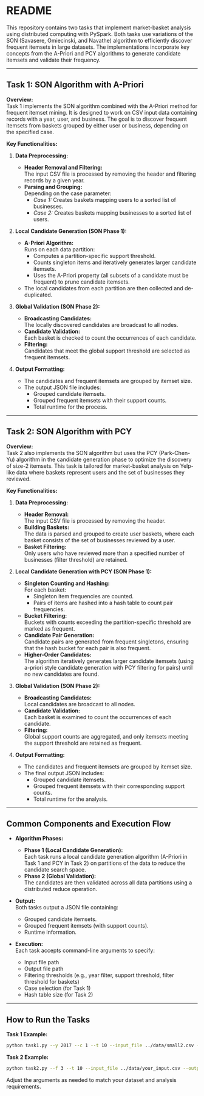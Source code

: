 # README

This repository contains two tasks that implement market-basket analysis using distributed computing with PySpark. Both tasks use variations of the SON (Savasere, Omiecinski, and Navathe) algorithm to efficiently discover frequent itemsets in large datasets. The implementations incorporate key concepts from the A-Priori and PCY algorithms to generate candidate itemsets and validate their frequency.

---

## Task 1: SON Algorithm with A-Priori

**Overview:**  
Task 1 implements the SON algorithm combined with the A-Priori method for frequent itemset mining. It is designed to work on CSV input data containing records with a year, user, and business. The goal is to discover frequent itemsets from baskets grouped by either user or business, depending on the specified case.

**Key Functionalities:**

1. **Data Preprocessing:**
   - **Header Removal and Filtering:**  
     The input CSV file is processed by removing the header and filtering records by a given year.
   - **Parsing and Grouping:**  
     Depending on the case parameter:
     - *Case 1:* Creates baskets mapping users to a sorted list of businesses.
     - *Case 2:* Creates baskets mapping businesses to a sorted list of users.

2. **Local Candidate Generation (SON Phase 1):**
   - **A-Priori Algorithm:**  
     Runs on each data partition:
     - Computes a partition-specific support threshold.
     - Counts singleton items and iteratively generates larger candidate itemsets.
     - Uses the A-Priori property (all subsets of a candidate must be frequent) to prune candidate itemsets.
   - The local candidates from each partition are then collected and de-duplicated.

3. **Global Validation (SON Phase 2):**
   - **Broadcasting Candidates:**  
     The locally discovered candidates are broadcast to all nodes.
   - **Candidate Validation:**  
     Each basket is checked to count the occurrences of each candidate.
   - **Filtering:**  
     Candidates that meet the global support threshold are selected as frequent itemsets.

4. **Output Formatting:**
   - The candidates and frequent itemsets are grouped by itemset size.
   - The output JSON file includes:
     - Grouped candidate itemsets.
     - Grouped frequent itemsets with their support counts.
     - Total runtime for the process.

---

## Task 2: SON Algorithm with PCY

**Overview:**  
Task 2 also implements the SON algorithm but uses the PCY (Park-Chen-Yu) algorithm in the candidate generation phase to optimize the discovery of size-2 itemsets. This task is tailored for market-basket analysis on Yelp-like data where baskets represent users and the set of businesses they reviewed.

**Key Functionalities:**

1. **Data Preprocessing:**
   - **Header Removal:**  
     The input CSV file is processed by removing the header.
   - **Building Baskets:**  
     The data is parsed and grouped to create user baskets, where each basket consists of the set of businesses reviewed by a user.
   - **Basket Filtering:**  
     Only users who have reviewed more than a specified number of businesses (filter threshold) are retained.

2. **Local Candidate Generation with PCY (SON Phase 1):**
   - **Singleton Counting and Hashing:**  
     For each basket:
     - Singleton item frequencies are counted.
     - Pairs of items are hashed into a hash table to count pair frequencies.
   - **Bucket Filtering:**  
     Buckets with counts exceeding the partition-specific threshold are marked as frequent.
   - **Candidate Pair Generation:**  
     Candidate pairs are generated from frequent singletons, ensuring that the hash bucket for each pair is also frequent.
   - **Higher-Order Candidates:**  
     The algorithm iteratively generates larger candidate itemsets (using a-priori style candidate generation with PCY filtering for pairs) until no new candidates are found.

3. **Global Validation (SON Phase 2):**
   - **Broadcasting Candidates:**  
     Local candidates are broadcast to all nodes.
   - **Candidate Validation:**  
     Each basket is examined to count the occurrences of each candidate.
   - **Filtering:**  
     Global support counts are aggregated, and only itemsets meeting the support threshold are retained as frequent.

4. **Output Formatting:**
   - The candidates and frequent itemsets are grouped by itemset size.
   - The final output JSON includes:
     - Grouped candidate itemsets.
     - Grouped frequent itemsets with their corresponding support counts.
     - Total runtime for the analysis.

---

## Common Components and Execution Flow

- **Algorithm Phases:**
  - **Phase 1 (Local Candidate Generation):**  
    Each task runs a local candidate generation algorithm (A-Priori in Task 1 and PCY in Task 2) on partitions of the data to reduce the candidate search space.
  - **Phase 2 (Global Validation):**  
    The candidates are then validated across all data partitions using a distributed reduce operation.
  
- **Output:**  
  Both tasks output a JSON file containing:
  - Grouped candidate itemsets.
  - Grouped frequent itemsets (with support counts).
  - Runtime information.

- **Execution:**  
  Each task accepts command-line arguments to specify:
  - Input file path
  - Output file path
  - Filtering thresholds (e.g., year filter, support threshold, filter threshold for baskets)
  - Case selection (for Task 1)
  - Hash table size (for Task 2)

---

## How to Run the Tasks

**Task 1 Example:**
```bash
python task1.py --y 2017 --c 1 --t 10 --input_file ../data/small2.csv --output_file ./HW2task1.json
```

**Task 2 Example:**
```bash
python task2.py --f 3 --t 10 --input_file ../data/your_input.csv --output_file ./output_task2.json
```

Adjust the arguments as needed to match your dataset and analysis requirements.
